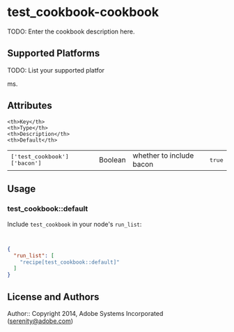 # test_cookbook-cookbook

TODO: Enter the cookbook description here.

## Supported Platforms

TODO: List your supported platfor

ms.

## Attributes

<table>
  <tr>
  
  
    <th>Key</th>
    <th>Type</th>
    <th>Description</th>
    <th>Default</th>
  </tr>
  <tr>
    <td><tt>['test_cookbook']['bacon']</tt></td>
    <td>Boolean</td>
    <td>whether to include bacon</td>
    <td><tt>true</tt></td>
  </tr>
</table>

## Usage

### test_cookbook::default

Include `test_cookbook` in your node's `run_list`:

```json


{
  "run_list": [
    "recipe[test_cookbook::default]"
  ]
}


```

## License and Authors

Author:: Copyright 2014, Adobe Systems Incorporated (<serenity@adobe.com>)
